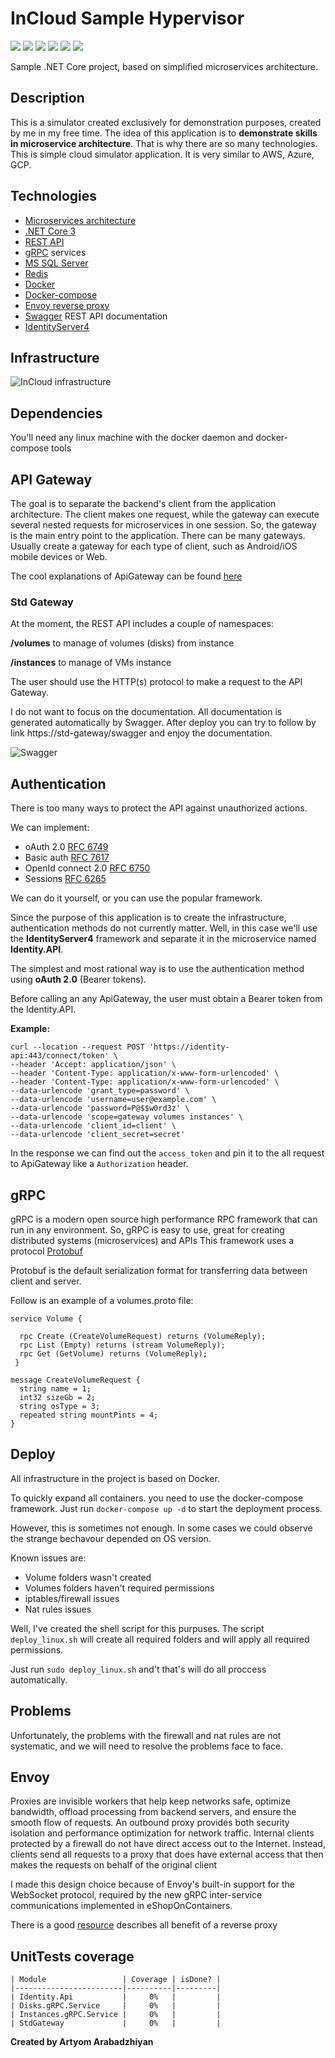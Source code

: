# InCloud Sample Hypervisor

![](https://img.shields.io/badge/version-0.8a-yellow)
![](https://img.shields.io/badge/envoy-1.14.1-blue)
![](https://img.shields.io/badge/ASP.NET%20Core-3.0-blue)
![](https://img.shields.io/badge/Docker-3-3AA0EE)
![](https://img.shields.io/badge/MSSQLServer-2019-yellow)
![](https://img.shields.io/badge/redis-6.0-red)

Sample .NET Core project, based on simplified microservices architecture.


## Description

This is a simulator created exclusively for demonstration purposes, created by me in my free time.
The idea of this application is to **demonstrate skills in microservice architecture**. That is why there are so many technologies.
This is simple cloud simulator application.
It is very similar to AWS, Azure, GCP.

## Technologies

* [Microservices architecture](https://en.wikipedia.org/wiki/Microservices)
* [.NET Core 3](https://docs.microsoft.com/en-us/dotnet/core/whats-new/dotnet-core-3-0)
* [REST API](https://en.wikipedia.org/wiki/Representational_state_transfer)
* [gRPC](https://grpc.io/) services
* [MS SQL Server](https://www.microsoft.com/en-us/sql-server/)
* [Redis](https://redis.io/)
* [Docker](https://www.docker.com/)
* [Docker-compose](https://docs.docker.com/compose/)
* [Envoy reverse proxy](https://www.envoyproxy.io/)
* [Swagger](https://swagger.io/) REST API documentation
* [IdentityServer4](https://identityserver4.readthedocs.io/en/latest/)

## Infrastructure

![InCloud infrastructure](https://drive.google.com/uc?id=1dyV0n6VFVvYECAT9xplPeVDyWAZ6Ormf)

## Dependencies
You'll need any linux machine with the docker daemon and docker-compose tools


## API Gateway

The goal is to separate the backend's client from the application architecture.
The client makes one request, while the gateway can execute several nested requests for microservices in one session.
So, the gateway is the main entry point to the application.
There can be many gateways. Usually create a gateway for each type of client, such as Android/iOS mobile devices or Web.

The cool explanations of ApiGateway can be found [here](https://microservices.io/patterns/apigateway.html)

### Std Gateway

At the moment, the REST API includes a couple of namespaces:

**/volumes** to manage of volumes (disks) from instance 

**/instances** to manage of VMs instance

The user should use the HTTP(s) protocol to make a request to the API Gateway.

I do not want to focus on the documentation. All documentation is generated automatically by Swagger.
After deploy you can try to follow by link https://std-gateway/swagger and enjoy the documentation.

![Swagger](https://drive.google.com/uc?id=1RxRDH1jWsqJLlYfKMXANn1l9wfKr5cdi)

## Authentication

There is too many ways to protect the API against unauthorized actions.

We can implement:

* oAuth 2.0 [RFC 6749](https://tools.ietf.org/html/rfc6749)
* Basic auth [RFC 7617](https://tools.ietf.org/html/rfc7617) 
* OpenId connect 2.0 [RFC 6750](https://www.ietf.org/rfc/rfc6750.txt)
* Sessions [RFC 6265](https://tools.ietf.org/html/rfc6265)

We can do it yourself, or you can use the popular framework. 

Since the purpose of this application is to create the infrastructure, authentication methods do not currently matter.
Well, in this case we'll use the **IdentityServer4** framework and separate it in the microservice named **Identity.API**.

The simplest and most rational way is to use the authentication method using **oAuth 2.0** (Bearer tokens).

Before calling an any ApiGateway, the user must obtain a Bearer token from the Identity.API.

**Example:**

    curl --location --request POST 'https://identity-api:443/connect/token' \
    --header 'Accept: application/json' \
    --header 'Content-Type: application/x-www-form-urlencoded' \
    --header 'Content-Type: application/x-www-form-urlencoded' \
    --data-urlencode 'grant_type=password' \
    --data-urlencode 'username=user@example.com' \
    --data-urlencode 'password=P@$$w0rd3z' \
    --data-urlencode 'scope=gateway volumes instances' \
    --data-urlencode 'client_id=client' \
    --data-urlencode 'client_secret=secret'

In the response we can find out the `access_token` and pin it to the all request to ApiGateway like a `Authorization` header.

## gRPC
  
gRPC is a modern open source high performance RPC framework that can run in any environment.
So, gRPC is easy to use, great for creating distributed systems (microservices) and APIs
This framework uses a protocol [Protobuf](https://developers.google.com/protocol-buffers/)

Protobuf is the default serialization format for transferring data between client and server.

Follow is an example of a volumes.proto file:

    service Volume {

      rpc Create (CreateVolumeRequest) returns (VolumeReply);
      rpc List (Empty) returns (stream VolumeReply);
      rpc Get (GetVolume) returns (VolumeReply);
     }

    message CreateVolumeRequest {
      string name = 1;
      int32 sizeGb = 2;
      string osType = 3;
      repeated string mountPints = 4;
    }

## Deploy

All infrastructure in the project is based on Docker.

To quickly expand all containers. you need to use the docker-compose framework.
Just run `docker-compose up -d` to start the deployment process.

However, this is sometimes not enough. In some cases we could observe the strange bechavour depended on OS version.

Known issues are:
* Volume folders wasn't created
* Volumes folders haven't required permissions
* iptables/firewall issues
* Nat rules issues

Well, I've created the shell script for this purpuses. The script `deploy_linux.sh` will create all required folders and will apply all required permissions.

Just run `sudo deploy_linux.sh` and't that's will do all proccess automatically.

## Problems

Unfortunately, the problems with the firewall and nat rules are not systematic, and we will need to resolve the problems face to face.

## Envoy

Proxies are invisible workers that help keep networks safe, optimize bandwidth, offload processing from backend servers, and ensure the smooth flow of requests. 
An outbound proxy provides both security isolation and performance optimization for network traffic.
Internal clients protected by a firewall do not have direct access out to the Internet. 
Instead, clients send all requests to a proxy that does have external access that then makes the requests on behalf of the original client

I made this design choice because of Envoy's built-in support for the WebSocket protocol, required by the new gRPC inter-service communications implemented in eShopOnContainers. 

There is a good [resource](https://dzone.com/articles/why-proxies-are-important-for-microservices) describes all benefit of a reverse proxy

## UnitTests coverage

    | Module                 | Coverage | isDone? |  
    |------------------------|----------|---------|
    | Identity.Api           |     0%   |         |
    | Disks.gRPC.Service     |     0%   |         |
    | Instances.gRPC.Service |     0%   |         |
    | StdGateway             |     0%   |         |


**Created by Artyom Arabadzhiyan**
